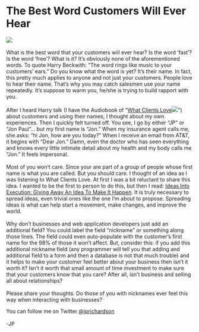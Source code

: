 <!--
id: 520136880
link: http://loudjet.com/a/best-customer-word
slug: best-customer-word
date: Wed Apr 14 2010 00:42:00 GMT-0500 (CDT)
publish: 2010-04-014
tags: 
-->


The Best Word Customers Will Ever Hear
======================================

![](http://media.tumblr.com/tumblr_l0uq88RdY41qzbc4f.jpg)\
\
What is the best word that your customers will ever hear? Is the word
‘fast’? Is the word ‘free’? What is it? It’s obviously none of the
aforementioned words. To quote Harry Beckwith: “The word rings like
music to your customers’ ears.” Do you know what the word is yet? It’s
their name. In fact, this pretty much applies to anyone and not just
your customers. People love to hear their name. That’s why you may catch
salesmen use your name repeatedly. It’s suppose to warm you, he/she is
trying to build rapport with you.\
\
After I heard Harry talk (I have the Audiobook of “[What Clients
Love](http://www.amazon.com/gp/product/0446527556?ie=UTF8&tag=techneur-20&linkCode=as2&camp=1789&creative=9325&creativeASIN=0446527556)![](http://www.assoc-amazon.com/e/ir?t=techneur-20&l=as2&o=1&a=0446527556)”)
about customers and using their names, I thought about my own
experiences. Then I quickly felt turned off. You see, I go by either
“JP” or “Jon Paul”… but my first name is “Jon.” When my insurance agent
calls me, she asks: “hi Jon, how are you today?” When I receive an email
from AT&T, it begins with “Dear Jon.” Damn, even the doctor who has seen
everything and knows every little intimate detail about my health and my
body calls me “Jon.” It feels impersonal.\
\
Most of you won’t care. Since your are part of a group of people whose
first name is what you are called. But you should care. I thought of an
idea as I was listening to What Clients Love. At first I was a bit
reluctant to share this idea. I wanted to be the first to person to do
this, but then I read: [Ideas Into Execution: Giving Away An Idea To
Make It
Happen](http://techdirt.com/blog/entrepreneurs/articles/20100407/0229408906.shtml).
It is truly necessary to spread ideas, even trivial ones like the one
I’m about to propose. Spreading ideas is what can help start a movement,
make changes, and improve the world.\
\
Why don’t businesses and web application developers just add an
additional field? You could label the field “nickname” or something
along those lines. The field could even auto-populate with the
customer’s first name for the 98% of those it won’t affect. But,
consider this: if you add this additional nickname field (any programmer
will tell you that adding and additional field to a form and then a
database is not that much trouble) and it helps to make your customer
feel better about your business then isn’t it worth it? Isn’t it worth
that small amount of time investment to make sure that your customers
know that you care? After all, isn’t business and selling all about
relationships? \
\
Please share your thoughts. Do those of you with nicknames ever feel
this way when interacting with businesses?

You can follow me on
Twitter [@jprichardson](http://twitter.com/jprichardson)\
\
 -JP

